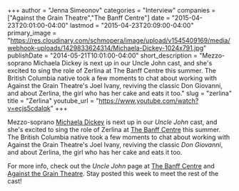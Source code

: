 +++
author = "Jenna Simeonov"
categories = "Interview"
companies = ["Against the Grain Theatre","The Banff Centre"]
date = "2015-04-23T20:01:00-04:00"
lastmod = "2015-04-23T20:09:00-04:00"
primary_image = "https://res.cloudinary.com/schmopera/image/upload/v1545409169/media/webhook-uploads/1429833624314/Michaela-Dickey-1024x791.jpg"
publishDate = "2014-05-21T10:01:00-04:00"
short_description = "Mezzo-soprano Michaela Dickey is next up in our Uncle John cast, and she&#039;s excited to sing the role of Zerlina at The Banff Centre this summer. The British Columbia native took a few moments to chat about working with Against the Grain Theatre&#039;s Joel Ivany, reviving the classic Don Giovanni, and about Zerlina, the girl who has her cake and eats it too."
slug = "zerlina"
title = "Zerlina"
youtube_url = "https://www.youtube.com/watch?v=ecjs5cdaIqk"
+++

Mezzo-soprano [Michaela Dickey](https://twitter.com/MichaelaDickey) is next up in our _Uncle John_ cast, and she's excited to sing the role of Zerlina at [The Banff Centre](http://www.banffcentre.ca/programs/program.aspx?id=1457) this summer. The British Columbia native took a few moments to chat about working with Against the Grain Theatre's Joel Ivany, reviving the classic _Don Giovanni_, and about Zerlina, the girl who has her cake and eats it too.

For more info, check out the _Uncle John_ page at [The Banff Centre](https://www.facebook.com/events/1494928980723400/) and [Against the Grain Theatre](https://www.facebook.com/AtGtheatre?ref=br_tf). Stay posted this week to meet the rest of the cast!
